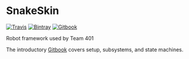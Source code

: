 
# SnakeSkin
[![Travis](https://img.shields.io/travis/team401/SnakeSkin.svg)](https://travis-ci.org/team401/SnakeSkin)
[![Bintray](https://api.bintray.com/packages/team401/SnakeSkin/SnakeSkin/images/download.svg)](https://bintray.com/team401/SnakeSkin/SnakeSkin/_latestVersion)
[![Gitbook](https://cdn.rawgit.com/aleen42/badges/master/src/gitbook_2.svg)](https://team401.gitbooks.io/snakeskin/content/)

Robot framework used by Team 401

The introductory [Gitbook](https://team401.gitbooks.io/snakeskin/content/) covers setup, subsystems, and state machines.
